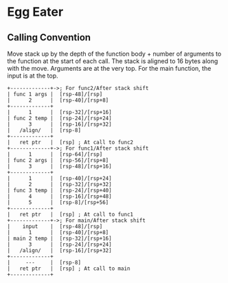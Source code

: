 # Egg Eater

## Calling Convention
Move stack up by the depth of the function body + number of arguments to the function at the start of each call. The stack is aligned to 16 bytes along with the move. Arguments are at the very top. For the main function, the input is at the top.


```
+-------------+->; For func2/After stack shift
| func 1 args |  [rsp-48]/[rsp]
|      2      |  [rsp-40]/[rsp+8]
+-------------+
|      1      |  [rsp-32]/[rsp+16]
| func 2 temp |  [rsp-24]/[rsp+24]
|      3      |  [rsp-16]/[rsp+32]
|   /align/   |  [rsp-8]
+-------------+
|   ret ptr   |  [rsp] ; At call to func2
+-------------+->; For func1/After stack shift
|      1      |  [rsp-64]/[rsp]
| func 2 args |  [rsp-56]/[rsp+8]
|      3      |  [rsp-48]/[rsp+16]
+-------------+
|      1      |  [rsp-40]/[rsp+24]
|      2      |  [rsp-32]/[rsp+32]
| func 3 temp |  [rsp-24]/[rsp+40]
|      4      |  [rsp-16]/[rsp+48]
|      5      |  [rsp-8]/[rsp+56]
+-------------+
|   ret ptr   |  [rsp] ; At call to func1
+-------------+->; For main/After stack shift
|    input    |  [rsp-48]/[rsp]
|      1      |  [rsp-40]/[rsp+8]
| main 2 temp |  [rsp-32]/[rsp+16]
|      3      |  [rsp-24]/[rsp+24]
|   /align/   |  [rsp-16]/[rsp+32]
+-------------+
|     ---     |  [rsp-8]
|   ret ptr   |  [rsp] ; At call to main
+-------------+
```
